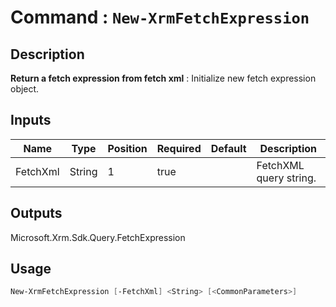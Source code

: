 ﻿# Command : `New-XrmFetchExpression` 

## Description

**Return a fetch expression from fetch xml** : Initialize new fetch expression object.

## Inputs

Name|Type|Position|Required|Default|Description
----|----|--------|--------|-------|-----------
FetchXml|String|1|true||FetchXML query string.

## Outputs
Microsoft.Xrm.Sdk.Query.FetchExpression

## Usage

```Powershell 
New-XrmFetchExpression [-FetchXml] <String> [<CommonParameters>]
``` 


